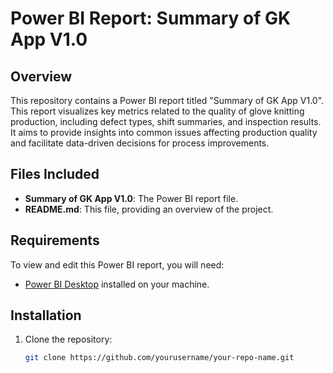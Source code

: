 # Power BI Report: Summary of GK App V1.0

## Overview

This repository contains a Power BI report titled "Summary of GK App V1.0".  This report visualizes key metrics related to the quality of glove knitting production, including defect types, shift summaries, and inspection results. It aims to provide insights into common issues affecting production quality and facilitate data-driven decisions for process improvements.
## Files Included

- **Summary of GK App V1.0**: The Power BI report file.
- **README.md**: This file, providing an overview of the project.

## Requirements

To view and edit this Power BI report, you will need:
- [Power BI Desktop](https://powerbi.microsoft.com/desktop/) installed on your machine.
  
## Installation

1. Clone the repository:
   ```bash
   git clone https://github.com/yourusername/your-repo-name.git
